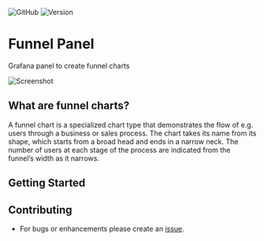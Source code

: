 ![GitHub](https://img.shields.io/github/license/mckn/mckn-funnel-panel)
![Version](https://img.shields.io/github/package-json/v/mckn/mckn-funnel-panel)

# Funnel Panel

Grafana panel to create funnel charts

![Screenshot](https://github.com/mckn/mckn-funnel-panel/blob/main/src/img/panel.png) 

## What are funnel charts?

A funnel chart is a specialized chart type that demonstrates the flow of e.g. users through a business or sales process. The chart takes its name from its shape, which starts from a broad head and ends in a narrow neck. The number of users at each stage of the process are indicated from the funnel’s width as it narrows.

## Getting Started
<!--What sort of data sources can be it used with? Could an example be provided for using the static datasource (I noticed its the default) or TestDataSource -->

## Contributing 
- For bugs or enhancements please create an [issue](https://github.com/mckn/mckn-funnel-panel/issues/new).
